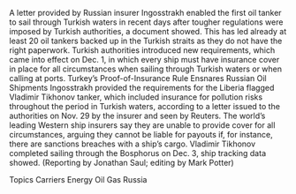 A letter provided by Russian insurer Ingosstrakh enabled the first oil tanker to sail through Turkish waters in recent days after tougher regulations were imposed by Turkish authorities, a document showed.
This has led already at least 20 oil tankers backed up in the Turkish straits as they do not have the right paperwork.
Turkish authorities introduced new requirements, which came into effect on Dec. 1, in which every ship must have insurance cover in place for all circumstances when sailing through Turkish waters or when calling at ports.
Turkey’s Proof-of-Insurance Rule Ensnares Russian Oil Shipments
Ingosstrakh provided the requirements for the Liberia flagged Vladimir Tikhonov tanker, which included insurance for pollution risks throughout the period in Turkish waters, according to a letter issued to the authorities on Nov. 29 by the insurer and seen by Reuters.
The world’s leading Western ship insurers say they are unable to provide cover for all circumstances, arguing they cannot be liable for payouts if, for instance, there are sanctions breaches with a ship’s cargo.
Vladimir Tikhonov completed sailing through the Bosphorus on Dec. 3, ship tracking data showed.
(Reporting by Jonathan Saul; editing by Mark Potter)

Topics
Carriers
Energy
Oil Gas
Russia
